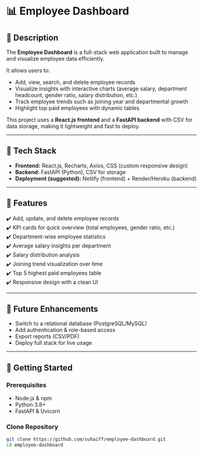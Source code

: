 # 📊 Employee Dashboard

## 🔹 Description
The **Employee Dashboard** is a full-stack web application built to manage and visualize employee data efficiently.  

It allows users to:  
- Add, view, search, and delete employee records  
- Visualize insights with interactive charts (average salary, department headcount, gender ratio, salary distribution, etc.)  
- Track employee trends such as joining year and departmental growth  
- Highlight top paid employees with dynamic tables  

This project uses a **React.js frontend** and a **FastAPI backend** with CSV for data storage, making it lightweight and fast to deploy.

---

## 🔹 Tech Stack
- **Frontend:** React.js, Recharts, Axios, CSS (custom responsive design)  
- **Backend:** FastAPI (Python), CSV for storage  
- **Deployment (suggested):** Netlify (frontend) + Render/Heroku (backend)  

---

## 🔹 Features
✔️ Add, update, and delete employee records  
✔️ KPI cards for quick overview (total employees, gender ratio, etc.)  
✔️ Department-wise employee statistics  
✔️ Average salary insights per department  
✔️ Salary distribution analysis  
✔️ Joining trend visualization over time  
✔️ Top 5 highest paid employees table  
✔️ Responsive design with a clean UI  

---

## 🔹 Future Enhancements
- Switch to a relational database (PostgreSQL/MySQL)  
- Add authentication & role-based access  
- Export reports (CSV/PDF)  
- Deploy full stack for live usage  

---

## 🚀 Getting Started

### Prerequisites
- Node.js & npm  
- Python 3.8+  
- FastAPI & Uvicorn  

### Clone Repository
```bash
git clone https://github.com/suhaiff/employee-dashboard.git
cd employee-dashboard
